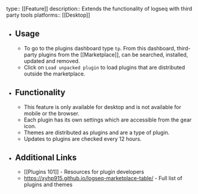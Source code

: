 type:: [[Feature]]
description:: Extends the functionality of logseq with third party tools
platforms:: [[Desktop]]

- ## Usage
	- To go to the plugins dashboard type `tp`. From this dashboard, third-party plugins from the [[Marketplace]], can be searched, installed, updated and removed.
	- Click on `Load unpacked plugin` to load plugins that are distributed outside the marketplace.
- ## Functionality
	- This feature is only available for desktop and is not available for mobile or the browser.
	- Each plugin has its own settings which are accessible from the gear icon.
	- Themes are distributed as plugins and are a type of plugin.
	- Updates to plugins are checked every 12 hours.
- ## Additional Links
	- [[Plugins 101]] - Resources for plugin developers
	- https://xyhp915.github.io/logseq-marketplace-table/ - Full list of plugins and themes